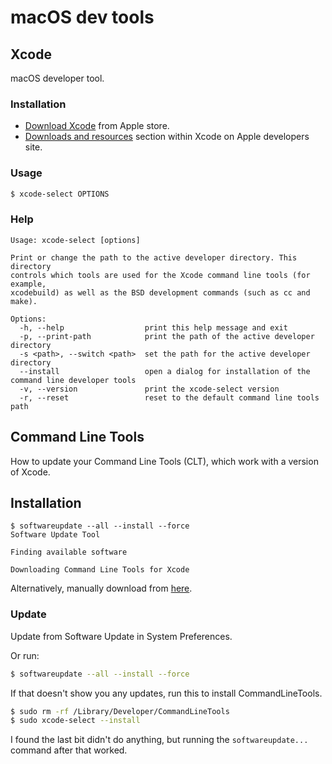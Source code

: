 # macOS dev tools


## Xcode

macOS developer tool.

### Installation

- [Download Xcode](https://apps.apple.com/us/app/xcode/id497799835?mt=12) from Apple store.
- [Downloads and resources](https://developer.apple.com/xcode/resources/) section within Xcode on Apple developers site.

### Usage

```sh
$ xcode-select OPTIONS
```

### Help

```
Usage: xcode-select [options]

Print or change the path to the active developer directory. This directory
controls which tools are used for the Xcode command line tools (for example,
xcodebuild) as well as the BSD development commands (such as cc and make).

Options:
  -h, --help                  print this help message and exit
  -p, --print-path            print the path of the active developer directory
  -s <path>, --switch <path>  set the path for the active developer directory
  --install                   open a dialog for installation of the command line developer tools
  -v, --version               print the xcode-select version
  -r, --reset                 reset to the default command line tools path
```


## Command Line Tools

How to update your Command Line Tools (CLT), which work with a version of Xcode.

## Installation

```console
$ softwareupdate --all --install --force
Software Update Tool

Finding available software

Downloading Command Line Tools for Xcode
```

Alternatively, manually download from [here](https://developer.apple.com/download/more/).

### Update

Update from Software Update in System Preferences.

Or run:

```sh
$ softwareupdate --all --install --force
```

If that doesn't show you any updates, run this to install CommandLineTools.

```sh
$ sudo rm -rf /Library/Developer/CommandLineTools
$ sudo xcode-select --install
```

I found the last bit didn't do anything, but running the `softwareupdate...` command after that worked.
